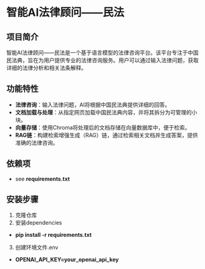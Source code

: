 # 智能AI法律顾问——民法

## 项目简介
智能AI法律顾问——民法是一个基于语言模型的法律咨询平台。该平台专注于中国民法典，旨在为用户提供专业的法律咨询服务。用户可以通过输入法律问题，获取详细的法律分析和相关法条解释。

## 功能特性
- **法律咨询**：输入法律问题，AI将根据中国民法典提供详细的回答。
- **文档加载与处理**：从指定网页加载中国民法典内容，并将其拆分为可管理的小块。
- **向量存储**：使用Chroma将处理后的文档存储在向量数据库中，便于检索。
- **RAG链**：构建检索增强生成（RAG）链，通过检索相关文档并生成答案，提供准确的法律咨询。

## 依赖项
- see **requirements.txt**

## 安装步骤
1. 克隆仓库
2. 安装dependencies 
- **pip install -r requirements.txt**
3. 创建环境文件.env 
- **OPENAI_API_KEY=your_openai_api_key**

